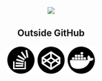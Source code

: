 <div align="center">
  <img width="200" src="https://media1.giphy.com/media/v1.Y2lkPTc5MGI3NjExb3F3MGs0ZjBycjJibTY0emxidjh5Y3hkZWtwcGFta3U0ZHhrZmNsMCZlcD12MV9pbnRlcm5hbF9naWZfYnlfaWQmY3Q9Zw/TH13hqypkyybBrdm6o/giphy.webp" />
  
  ## Outside GitHub
  
  <a title="Stack Overflow" href="https://pt.stackoverflow.com/users/49861/matheus-franco"><img width="66" alt="Stack Overflow" src="images/stackoverflow.png" /></a>
  <a title="CodePen" href="https://codepen.io/matheusfranco"><img width="66" alt="CodePen" src="images/codepen.png" /></a>
  <a title="Docker Hub" href="https://hub.docker.com/u/matheusmagal"><img width="66" alt="Docker Hub" src="images/docker.png" /></a>
</div>

